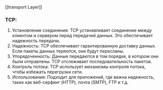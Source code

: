 [[transport  Layer]]
### TCP:
1. Установление соединения: TCP устанавливает соединение между клиентом и сервером перед передачей данных. Это обеспечивает надежность передачи.
2. Надежность: TCP обеспечивает гарантированную доставку данных. Если пакеты данных теряются, они будут пересланы.
3. Упорядоченность: Данные передаются в том порядке, в котором они были отправлены. TCP отслеживает последовательность пакетов.
4. Контроль потока: TCP использует механизмы контроля потока, чтобы избежать перегрузки сети.
5. Использование: Подходит для приложений, где важна надежность, таких как веб-серфинг (HTTP), почта (SMTP), FTP и т.д.